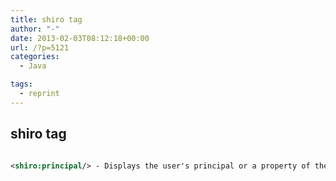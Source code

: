 ```yaml
---
title: shiro tag
author: "-"
date: 2013-02-03T08:12:18+00:00
url: /?p=5121
categories:
  - Java

tags:
  - reprint
---
```

## shiro tag
```xml

<shiro:principal/> - Displays the user's principal or a property of the user's principal.

```